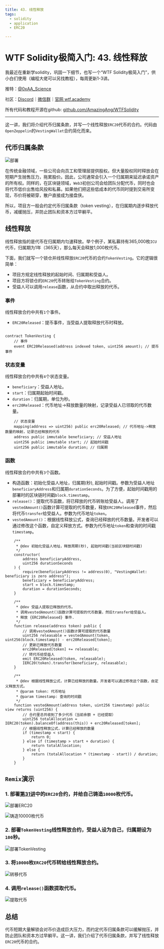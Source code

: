 ```yaml
---
title: 43. 线性释放
tags:
  - solidity
  - application
  - ERC20

---
```


# WTF Solidity极简入门: 43. 线性释放

我最近在重新学solidity，巩固一下细节，也写一个“WTF Solidity极简入门”，供小白们使用（编程大佬可以另找教程），每周更新1-3讲。

推特：[@0xAA_Science](https://twitter.com/0xAA_Science)

社区：[Discord](https://discord.gg/5akcruXrsk)｜[微信群](https://docs.google.com/forms/d/e/1FAIpQLSe4KGT8Sh6sJ7hedQRuIYirOoZK_85miz3dw7vA1-YjodgJ-A/viewform?usp=sf_link)｜[官网 wtf.academy](https://wtf.academy)

所有代码和教程开源在github: [github.com/AmazingAng/WTFSolidity](https://github.com/AmazingAng/WTFSolidity)

-----

这一讲，我们将介绍代币归属条款，并写一个线性释放`ERC20`代币的合约。代码由`OpenZeppelin`的`VestingWallet`合约简化而来。

## 代币归属条款

![部署](./img/43-1.jpeg)

在传统金融领域，一些公司会向员工和管理层提供股权。但大量股权同时释放会在短期产生抛售压力，拖累股价。因此，公司通常会引入一个归属期来延迟承诺资产的所有权。同样的，在区块链领域，`Web3`初创公司会给团队分配代币，同时也会将代币低价出售给风投和私募。如果他们把这些低成本的代币同时提到交易所变现，币价将被砸穿，散户直接成为接盘侠。

所以，项目方一般会约定代币归属条款（token vesting），在归属期内逐步释放代币，减缓抛压，并防止团队和资本方过早躺平。

## 线性释放

线性释放指的是代币在归属期内匀速释放。举个例子，某私募持有365,000枚`ICU`代币，归属期为1年（365天），那么每天会释放1,000枚代币。

下面，我们就写一个锁仓并线性释放`ERC20`代币的合约`TokenVesting`。它的逻辑很简单：

- 项目方规定线性释放的起始时间、归属期和受益人。
- 项目方将锁仓的`ERC20`代币转账给`TokenVesting`合约。
- 受益人可以调用`release`函数，从合约中取出释放的代币。

### 事件
线性释放合约中共有`1`个事件。
- `ERC20Released`：提币事件，当受益人提取释放代币时释放。

```solidity

contract TokenVesting {
    // 事件
    event ERC20Released(address indexed token, uint256 amount); // 提币事件
```

### 状态变量
线性释放合约中共有`4`个状态变量。
- `beneficiary`：受益人地址。
- `start`：归属期起始时间戳。
- `duration`：归属期，单位为秒。
- `erc20Released`：代币地址->释放数量的映射，记录受益人已领取的代币数量。

```solidity
    // 状态变量
    mapping(address => uint256) public erc20Released; // 代币地址->释放数量的映射，记录已经释放的代币
    address public immutable beneficiary; // 受益人地址
    uint256 public immutable start; // 起始时间戳
    uint256 public immutable duration; // 归属期
```

### 函数
线性释放合约中共有`3`个函数。

- 构造函数：初始化受益人地址，归属期(秒), 起始时间戳。参数为受益人地址`beneficiaryAddress`和归属期`durationSeconds`。为了方便，起始时间戳用的部署时的区块链时间戳`block.timestamp`。
- `release()`：提取代币函数，将已释放的代币转账给受益人。调用了`vestedAmount()`函数计算可提取的代币数量，释放`ERC20Released`事件，然后将代币`transfer`给受益人。参数为代币地址`token`。
- `vestedAmount()`：根据线性释放公式，查询已经释放的代币数量。开发者可以通过修改这个函数，自定义释放方式。参数为代币地址`token`和查询的时间戳`timestamp`。

```solidity
    /**
     * @dev 初始化受益人地址，释放周期(秒), 起始时间戳(当前区块链时间戳)
     */
    constructor(
        address beneficiaryAddress,
        uint256 durationSeconds
    ) {
        require(beneficiaryAddress != address(0), "VestingWallet: beneficiary is zero address");
        beneficiary = beneficiaryAddress;
        start = block.timestamp;
        duration = durationSeconds;
    }

    /**
     * @dev 受益人提取已释放的代币。
     * 调用vestedAmount()函数计算可提取的代币数量，然后transfer给受益人。
     * 释放 {ERC20Released} 事件.
     */
    function release(address token) public {
        // 调用vestedAmount()函数计算可提取的代币数量
        uint256 releasable = vestedAmount(token, uint256(block.timestamp)) - erc20Released[token];
        // 更新已释放代币数量   
        erc20Released[token] += releasable; 
        // 转代币给受益人
        emit ERC20Released(token, releasable);
        IERC20(token).transfer(beneficiary, releasable);
    }

    /**
     * @dev 根据线性释放公式，计算已经释放的数量。开发者可以通过修改这个函数，自定义释放方式。
     * @param token: 代币地址
     * @param timestamp: 查询的时间戳
     */
    function vestedAmount(address token, uint256 timestamp) public view returns (uint256) {
        // 合约里总共收到了多少代币（当前余额 + 已经提取）
        uint256 totalAllocation = IERC20(token).balanceOf(address(this)) + erc20Released[token];
        // 根据线性释放公式，计算已经释放的数量
        if (timestamp < start) {
            return 0;
        } else if (timestamp > start + duration) {
            return totalAllocation;
        } else {
            return (totalAllocation * (timestamp - start)) / duration;
        }
    }
```

## `Remix`演示

### 1. 部署[第31讲](../31_ERC20/readme.md)中的`ERC20`合约，并给自己铸造`10000`枚代币。

![部署ERC20](./img/43-2.png)

![铸造10000枚代币](./img/43-3.png)

### 2. 部署`TokenVesting`线性释放合约，受益人设为自己，归属期设为`100`秒。

![部署TokenVesting](./img/43-4.png)

### 3. 将`10000`枚`ERC20`代币转给线性释放合约。

![转移代币](./img/43-5.png)

### 4. 调用`release()`函数提取代币。

![提取代币](./img/43-6.png)

## 总结

代币短期大量解锁会对币价造成巨大压力，而约定代币归属条款可以缓解抛压，并防止团队和资本方过早躺平。这一讲，我们介绍了代币归属条款，并写了线性释放`ERC20`代币的合约。





